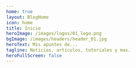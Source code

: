 ```yaml
---
home: true
layout: BlogHome
icon: home
title: Inicio
heroImage: /images/logos/01_logo.png
bgImage: /images/headers/header_01.jpg
heroText: Mis apuntes de...
tagline: Noticias, artículos, tutoriales y mas.
heroFullScreen: false
---
```


<Banner />
